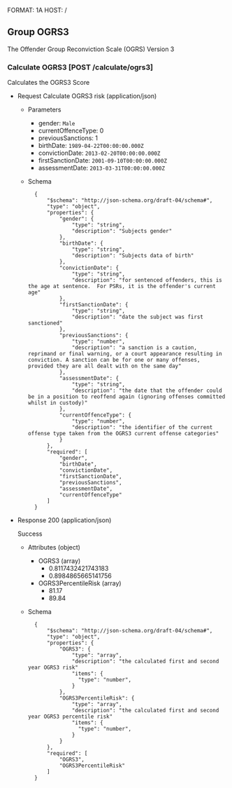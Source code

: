 FORMAT: 1A
HOST: /

## Group OGRS3

The Offender Group Reconviction Scale (OGRS) Version 3

### Calculate OGRS3 [POST /calculate/ogrs3]

Calculates the OGRS3 Score

+ Request Calculate OGRS3 risk (application/json)
    + Parameters
        + gender: `Male`
        + currentOffenceType: 0
        + previousSanctions: 1
        + birthDate: `1989-04-22T00:00:00.000Z`
        + convictionDate: `2013-02-20T00:00:00.000Z`
        + firstSanctionDate: `2001-09-10T00:00:00.000Z`
        + assessmentDate: `2013-03-31T00:00:00.000Z`

    + Schema

            {
                "$schema": "http://json-schema.org/draft-04/schema#",
                "type": "object",
                "properties": {
                    "gender": {
                        "type": "string",
                        "description": "Subjects gender"
                    },
                    "birthDate": {
                        "type": "string",
                        "description": "Subjects data of birth"
                    },
                    "convictionDate": {
                        "type": "string",
                        "description": "for sentenced offenders, this is the age at sentence.  For PSRs, it is the offender's current age"
                    },
                    "firstSanctionDate": {
                        "type": "string",
                        "description": "date the subject was first sanctioned"
                    },
                    "previousSanctions": {
                        "type": "number",
                        "description": "a sanction is a caution, reprimand or final warning, or a court appearance resulting in conviction. A sanction can be for one or many offenses, provided they are all dealt with on the same day"
                    },
                    "assessmentDate": {
                        "type": "string",
                        "description": "the date that the offender could be in a position to reoffend again (ignoring offenses committed whilst in custody)"
                    },
                    "currentOffenceType": {
                        "type": "number",
                        "description": "the identifier of the current offense type taken from the OGRS3 current offense categories"
                    }
                },
                "required": [
                    "gender",
                    "birthDate",
                    "convictionDate",
                    "firstSanctionDate",
                    "previousSanctions",
                    "assessmentDate",
                    "currentOffenceType"
                ]
            }

+ Response 200 (application/json)

    Success

    + Attributes (object)
        + OGRS3 (array)
            + 0.8117432421743183
            + 0.8984865665141756
        + OGRS3PercentileRisk (array)
            + 81.17
            + 89.84

    + Schema

            {
                "$schema": "http://json-schema.org/draft-04/schema#",
                "type": "object",
                "properties": {
                    "OGRS3": {
                        "type": "array",
                        "description": "the calculated first and second year OGRS3 risk"
                        "items": {
                          "type": "number",
                        }
                    },
                    "OGRS3PercentileRisk": {
                        "type": "array",
                        "description": "the calculated first and second year OGRS3 percentile risk"
                        "items": {
                          "type": "number",
                        }
                    }
                },
                "required": [
                    "OGRS3",
                    "OGRS3PercentileRisk"
                ]
            }
